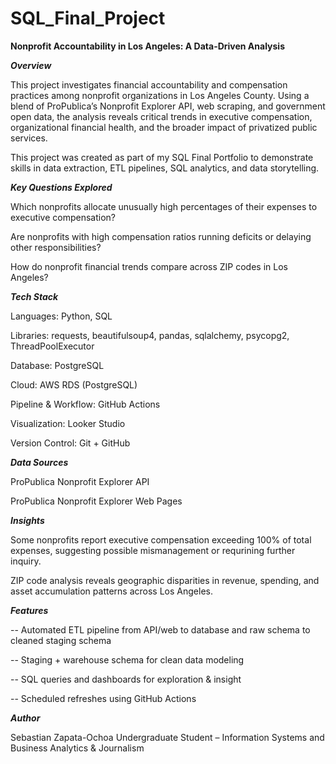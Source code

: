 # SQL_Final_Project

**Nonprofit Accountability in Los Angeles: A Data-Driven Analysis**

***Overview***

This project investigates financial accountability and compensation practices among nonprofit organizations in Los Angeles County. Using a blend of ProPublica’s Nonprofit Explorer API, web scraping, and government open data, the analysis reveals critical trends in executive compensation, organizational financial health, and the broader impact of privatized public services.

This project was created as part of my SQL Final Portfolio to demonstrate skills in data extraction, ETL pipelines, SQL analytics, and data storytelling.

***Key Questions Explored***

Which nonprofits allocate unusually high percentages of their expenses to executive compensation?

Are nonprofits with high compensation ratios running deficits or delaying other responsibilities?

How do nonprofit financial trends compare across ZIP codes in Los Angeles?

***Tech Stack***

Languages: Python, SQL

Libraries: requests, beautifulsoup4, pandas, sqlalchemy, psycopg2, ThreadPoolExecutor

Database: PostgreSQL

Cloud: AWS RDS (PostgreSQL)

Pipeline & Workflow: GitHub Actions

Visualization: Looker Studio

Version Control: Git + GitHub

***Data Sources***

ProPublica Nonprofit Explorer API

ProPublica Nonprofit Explorer Web Pages

***Insights***

Some nonprofits report executive compensation exceeding 100% of total expenses, suggesting possible mismanagement or requrining further inquiry.

ZIP code analysis reveals geographic disparities in revenue, spending, and asset accumulation patterns across Los Angeles.

***Features***

-- Automated ETL pipeline from API/web to database and raw schema to cleaned staging schema

-- Staging + warehouse schema for clean data modeling 

-- SQL queries and dashboards for exploration & insight

-- Scheduled refreshes using GitHub Actions

***Author***

Sebastian Zapata-Ochoa
Undergraduate Student – Information Systems and Business Analytics & Journalism

